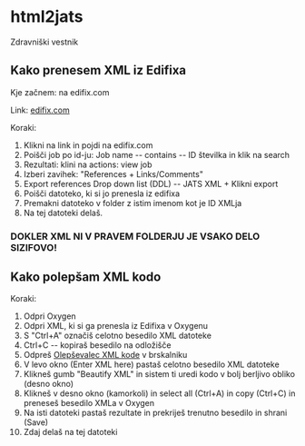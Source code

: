 # html2jats
Zdravniški vestnik

## Kako prenesem XML iz Edifixa
Kje začnem: na edifix.com

Link: [edifix.com](https://edifix.com/users/3118/jobs?utf8=✓&q%5Bc%5D%5B1%5D%5Ba%5D%5B0%5D%5Bname%5D=&q%5Bc%5D%5B1%5D%5Bp%5D=cont&q%5Bc%5D%5B1%5D%5Bv%5D%5B0%5D%5Bvalue%5D=&commit=Search)


Koraki:

1. Klikni na link in pojdi na edifix.com
1. Poišči job po id-ju: Job name -- contains -- ID številka in klik na search
1. Rezultati: klini na actions: view job
1. Izberi zavihek: "References + Links/Comments"
1. Export references Drop down list (DDL) -- JATS XML + Klikni export
1. Poišči datoteko, ki si jo prenesla iz edifixa
1. Premakni datoteko v folder z istim imenom kot je ID XMLja
1. Na tej datoteki delaš.

### DOKLER XML NI V PRAVEM FOLDERJU JE VSAKO DELO SIZIFOVO!

## Kako polepšam XML kodo
Koraki:

1. Odpri Oxygen
1. Odpri XML, ki si ga prenesla iz Edifixa v Oxygenu
1. S "Ctrl+A" označiš celotno besedilo XML datoteke
1. Ctrl+C -- kopiraš besedilo na odložišče
1. Odpreš [Olepševalec XML kode](https://www.beautifyconverter.com/xml-beautifier.php) v brskalniku
1. V levo okno (Enter XML here) pastaš celotno besedilo XML datoteke
1. Klikneš gumb "Beautify XML" in sistem ti uredi kodo v bolj berljivo obliko (desno okno)
1. Klikneš v desno okno (kamorkoli) in select all (Ctrl+A) in copy (Ctrl+C) in preneseš besedilo XMLa v Oxygen
1. Na isti datoteki pastaš rezultate in prekriješ trenutno besedilo in shrani (Save)
1. Zdaj delaš na tej datoteki
